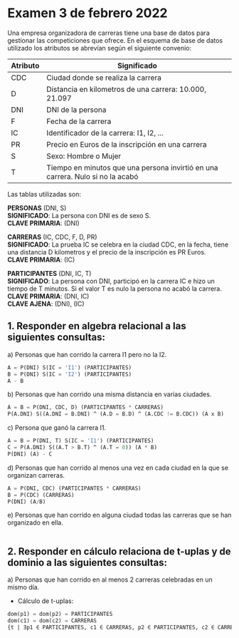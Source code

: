 # Examen 3 de febrero 2022

Una empresa organizadora de carreras tiene una base de datos para gestionar las competiciones que ofrece. En el esquema de base de datos utilizado los atributos se abrevían según el siguiente convenio:

| Atributo | Significado                                                                    |
| -------- | ------------------------------------------------------------------------------ |
| CDC      | Ciudad donde se realiza la carrera                                             |
| D        | Distancia en kilometros de una carrera: 10.000, 21.097                         |
| DNI      | DNI de la persona                                                              |
| F        | Fecha de la carrera                                                            |
| IC       | Identificador de la carrera: I1, I2, ...                                       |
| PR       | Precio en Euros de la inscripción en una carrera                               |
| S        | Sexo: Hombre o Mujer                                                           |
| T        | Tiempo en minutos que una persona invirtió en una carrera. Nulo si no la acabó |

Las tablas utilizadas son:

**PERSONAS** (DNI, S)\
**SIGNIFICADO**: La persona con DNI es de sexo S.\
**CLAVE PRIMARIA**: (DNI)

**CARRERAS** (IC, CDC, F, D, PR)\
**SIGNIFICADO**: La prueba IC se celebra en la ciudad CDC, en la fecha, tiene una distancia D kilometros y el precio de la inscripción es PR Euros.\
**CLAVE PRIMARIA**: (IC)

**PARTICIPANTES** (DNI, IC, T)\
**SIGNIFICADO**: La persona con DNI, participó en la carrera IC e hizo un tiempo de T minutos. Si el valor T es nulo la persona no acabó la carrera.\
**CLAVE PRIMARIA**: (DNI, IC)\
**CLAVE AJENA**: (DNI), (IC)

## 1. Responder en algebra relacional a las siguientes consultas:
a) Personas que han corrido la carrera I1 pero no la I2.
```sql
A = P(DNI) S(IC = 'I1') (PARTICIPANTES)
B = P(DNI) S(IC = 'I2') (PARTICIPANTES)
A - B
```

b) Personas que han corrido una misma distancia en varias ciudades.
```sql
A = B = P(DNI, CDC, D) (PARTICIPANTES * CARRERAS)
P(A.DNI) S((A.DNI = B.DNI) ^ (A.D = B.D) ^ (A.CDC != B.CDC)) (A x B)
```

c) Persona que ganó la carrera I1.
```sql
A = B = P(DNI, T) S(IC = 'I1') (PARTICIPANTES)
C = P(A.DNI) S((A.T > B.T) ^ (A.T = 0)) (A * B)
P(DNI) (A) - C
``` 

d) Personas que han corrido al menos una vez en cada ciudad en la que se organizan carreras.
```sql
A = P(DNI, CDC) (PARTICIPANTES * CARRERAS)
B = P(CDC) (CARRERAS)
P(DNI) (A/B)
```

e) Personas que han corrido en alguna ciudad todas las carreras que se han organizado en ella.
```sql

```


## 2. Responder en cálculo relaciona de t-uplas y de dominio a las siguientes consultas:
a) Personas que han corrido en al menos 2 carreras celebradas en un mismo día.
* Cálculo de t-uplas:
```sql
dom(p1) = dom(p2) = PARTICIPANTES
dom(c1) = dom(c2) = CARRERAS
{t | ∃p1 ∈ PARTICIPANTES, c1 ∈ CARRERAS, p2 ∈ PARTICIPANTES, c2 ∈ CARRERAS, (p1.DNI = p2.DNI) ^ (p1.IC = c1.IC) ^ (p2.IC = c2.IC) ^ (c1.F = c2.F) ^ (c1.IC != c2.IC)}
```